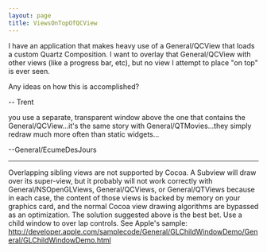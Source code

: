 ```yaml
---
layout: page
title: ViewsOnTopOfQCView
---
```




I have an application that makes heavy use of a General/QCView that loads a custom Quartz Composition. I want to overlay that General/QCView with other views (like a progress bar, etc), but no view I attempt to place "on top" is ever seen.

Any ideas on how this is accomplished? 

-- Trent

you use a separate, transparent window above the one that contains the General/QCView...it's the same story with General/QTMovies...they simply redraw much more often than static widgets...

--General/EcumeDesJours

----
Overlapping sibling views are not supported by Cocoa.  A Subview will draw over its super-view, but it probably will not work correctly with General/NSOpenGLViews, General/QCViews, or General/QTViews because in each case, the content of those views is backed by memory on your graphics card, and the normal Cocoa view drawing algorithms are bypassed as an optimization.  The solution suggested above is the best bet.  Use a child window to over lap controls.  See Apple's sample: http://developer.apple.com/samplecode/General/GLChildWindowDemo/General/GLChildWindowDemo.html
